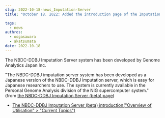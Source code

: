 ```yaml
---
slug: 2022-10-18-news_Imputation-Server
title: "October 18, 2022: Added the introduction page of the Imputation Server developed by Genome Analytics Japan Inc."

tags:
  - news
authros:
  - oogasawara
  - akatsumata
date: 2022-10-18
---
```



The NBDC-DDBJ Imputation Server system has been developed by Genome Analytics Japan Inc.

"The NBDC-DDBJ imputation server system has been developed as a Japanese version of the NBDC-DDBJ imputation server, which is easy for Japanese researchers to use. The system is currently available in the Personal Genome Analysis division of the NIG supercomputer system." (from [the NBDC-DDBJ Imputation Server (beta) page](/advanced_guides/advanced_guide_2020-2022#nbdc-ddbj-imputation-server-beta))

- [The NBDC-DDBJ Imputation Server (beta) introduction("Overview of Utilisation" > "Current Topics")](/advanced_guides/advanced_guide_2020-2022#nbdc-ddbj-imputation-server-beta)
